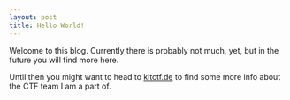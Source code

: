 ```yaml
---
layout: post
title: Hello World!
---
```


Welcome to this blog. Currently there is probably not much, yet, but in the future you will find more here.

Until then you might want to head to [kitctf.de](https://kitctf.de/) to find some more info about the CTF team I am a part of.

